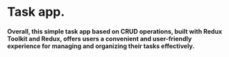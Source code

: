# Task app.

#### Overall, this simple task app based on CRUD operations, built with Redux Toolkit and Redux, offers users a convenient and user-friendly experience for managing and organizing their tasks effectively.
